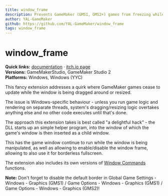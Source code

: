 ```yaml
---
title: window_frame
description: Prevents GameMaker (GMS1, GMS2+) games from freezing while being dragged/resized.
author: YAL-GameMaker
github: https://github.com/YAL-GameMaker/window_frame
tags: window_frame
---
```

# window_frame
**Quick links:** [documentation](https://yal.cc/r/17/window_frame/) · [itch.io page](https://yellowafterlife.itch.io/window-freeze-fix)  
**Versions:** GameMakerStudio, GameMaker Studio 2  
**Platforms:** Windows, Windows (YYC)

This fancy extension addresses a quirk where GameMaker games cease to update while the window is being dragged around or resized.

The issue is Windows-specific behaviour - unless you run game logic and rendering on separate threads, system's dragging/resizing logic overtakes anything else and no other code executes until that's done.

The approach this extension takes is best called "a delightful hack" - the DLL starts up an simple helper program, into the window of which the game's window is then inserted as a child window.

This has the game window continue to run while the window is being manipulated, as well as allowing to enable/disable the window frame, allowing to also use it for borderless fullscreen.

The extension also includes its own versions of [Window Commands](https://yellowafterlife.itch.io/gamemaker-window-commands) functions.

**Note:** Don't forget to disable the default border in Global Game Settings - Windows - Graphics (GMS1) / Game Options - Windows - Graphics (GMS1) / Game Options - Windows - Graphics (GMS2)!

    
